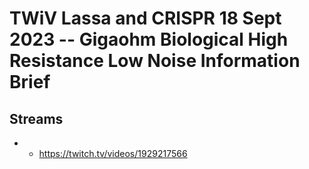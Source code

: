 # TWiV Lassa and CRISPR 18 Sept 2023 -- Gigaohm Biological High Resistance Low Noise Information Brief

## Streams
- - https://twitch.tv/videos/1929217566

